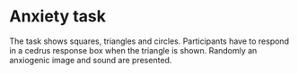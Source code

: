 # Anxiety task	


The task shows squares, triangles and circles. Participants have to respond in a cedrus response box when the triangle is shown. Randomly an anxiogenic image and sound are presented. 

